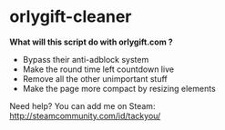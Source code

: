 # orlygift-cleaner

**What will this script do with orlygift.com ?**
- Bypass their anti-adblock system
- Make the round time left countdown live
- Remove all the other unimportant stuff
- Make the page more compact by resizing elements

Need help? You can add me on Steam: http://steamcommunity.com/id/tackyou/
